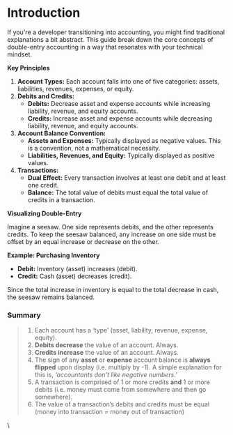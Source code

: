 # Introduction

If you're a developer transitioning into accounting, you might find traditional explanations a bit abstract. This guide break down the core concepts of double-entry accounting in a way that resonates with your technical mindset.

**Key Principles**

1. **Account Types:** Each account falls into one of five categories: assets, liabilities, revenues, expenses, or equity.
2. **Debits and Credits:**
   * **Debits:** Decrease asset and expense accounts while increasing liability, revenue, and equity accounts.
   * **Credits:** Increase asset and expense accounts while decreasing liability, revenue, and equity accounts.
3. **Account Balance Convention:**
   * **Assets and Expenses:** Typically displayed as negative values. This is a convention, not a mathematical necessity.
   * **Liabilities, Revenues, and Equity:** Typically displayed as positive values.
4. **Transactions:**
   * **Dual Effect:** Every transaction involves at least one debit and at least one credit.
   * **Balance:** The total value of debits must equal the total value of credits in a transaction.

**Visualizing Double-Entry**

Imagine a seesaw. One side represents debits, and the other represents credits. To keep the seesaw balanced, any increase on one side must be offset by an equal increase or decrease on the other.

**Example: Purchasing Inventory**

* **Debit:** Inventory (asset) increases (debit).
* **Credit:** Cash (asset) decreases (credit).

Since the total increase in inventory is equal to the total decrease in cash, the seesaw remains balanced.

### Summary

> 1. Each account has a ‘type’ (asset, liability, revenue, expense, equity).
> 2. **Debits decrease** the value of an account. Always.&#x20;
> 3. **Credits increase** the value of an account. Always.&#x20;
> 4. The sign of any **asset** or **expense** account balance is **always flipped** upon display (i.e. multiply by -1). A simple explanation for this is, _‘accountants don’t like negative numbers.’_
> 5. A transaction is comprised of 1 or more credits **and** 1 or more debits (i.e. money must come from somewhere and then go somewhere).
> 6. The value of a transaction’s debits and credits must be equal (money into transaction = money out of transaction)

\
